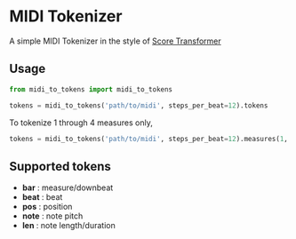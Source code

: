 # MIDI Tokenizer

A simple MIDI Tokenizer in the style of [Score Transformer](https://github.com/suzuqn/ScoreTransformer)

## Usage

```python
from midi_to_tokens import midi_to_tokens

tokens = midi_to_tokens('path/to/midi', steps_per_beat=12).tokens
```

To tokenize 1 through 4 measures only,

```python
tokens = midi_to_tokens('path/to/midi', steps_per_beat=12).measures(1, 4)
```

## Supported tokens
- **bar** : measure/downbeat
- **beat** : beat
- **pos** : position
- **note** : note pitch
- **len** : note length/duration
